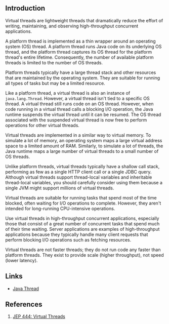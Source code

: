 ## Introduction

Virtual threads are lightweight threads that dramatically reduce the effort of writing, maintaining, and observing high-throughput concurrent applications.


A platform thread is implemented as a thin wrapper around an operating system (OS) thread.
A platform thread runs Java code on its underlying OS thread, and the platform thread captures its OS thread for the platform thread's entire lifetime. 
Consequently, the number of available platform threads is limited to the number of OS threads.

Platform threads typically have a large thread stack and other resources that are maintained by the operating system. 
They are suitable for running all types of tasks but may be a limited resource.


Like a platform thread, a virtual thread is also an instance of `java.lang.Thread`. 
However, a virtual thread isn't tied to a specific OS thread. A virtual thread still runs code on an OS thread. 
However, when code running in a virtual thread calls a blocking I/O operation, the Java runtime suspends the virtual thread until it can be resumed. 
The OS thread associated with the suspended virtual thread is now free to perform operations for other virtual threads.

Virtual threads are implemented in a similar way to virtual memory.
To simulate a lot of memory, an operating system maps a large virtual address space to a limited amount of RAM. 
Similarly, to simulate a lot of threads, the Java runtime maps a large number of virtual threads to a small number of OS threads.

Unlike platform threads, virtual threads typically have a shallow call stack, performing as few as a single HTTP client call or a single JDBC query.
Although virtual threads support thread-local variables and inheritable thread-local variables,
you should carefully consider using them because a single JVM might support millions of virtual threads.

Virtual threads are suitable for running tasks that spend most of the time blocked, often waiting for I/O operations to complete.
However, they aren't intended for long-running CPU-intensive operations.

Use virtual threads in high-throughput concurrent applications, especially those that consist of a great number of concurrent tasks that spend much of their time waiting. 
Server applications are examples of high-throughput applications because they typically handle many client requests that perform blocking I/O operations such as fetching resources.

Virtual threads are not faster threads; they do not run code any faster than platform threads.
They exist to provide scale (higher throughput), not speed (lower latency).



## Links

- [Java Thread](/docs/CS/Java/JDK/Concurrency/Thread.md)


## References

1. [JEP 444: Virtual Threads](https://openjdk.org/jeps/444)